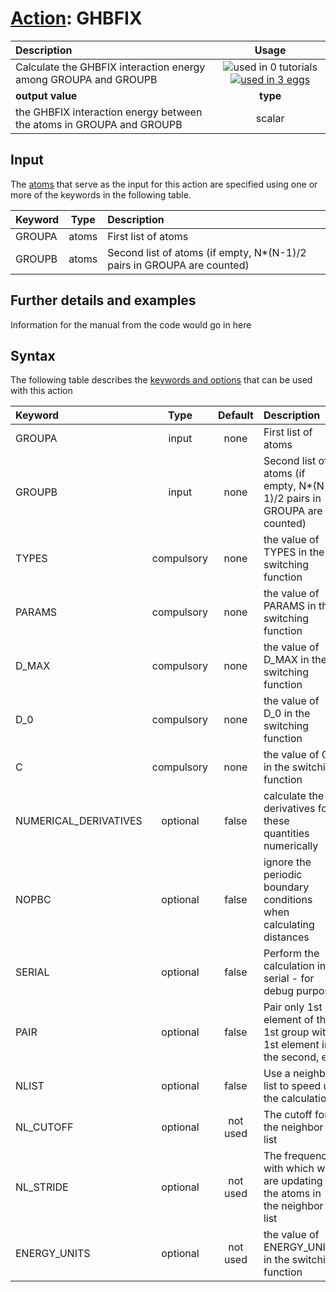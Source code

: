# [Action](actions.md): GHBFIX

| Description    | Usage |
|:--------|:--------:|
| Calculate the GHBFIX interaction energy among GROUPA and GROUPB | ![used in 0 tutorials](https://img.shields.io/badge/tutorials-0-red.svg)[![used in 3 eggs](https://img.shields.io/badge/nest-3-green.svg)](https://www.plumed-nest.org/browse.html?search=GHBFIX)|
 | **output value** | **type** |
| the GHBFIX interaction energy between the atoms in GROUPA and GROUPB | scalar |

## Input

The [atoms](specifying_atoms.html) that serve as the input for this action are specified using one or more of the keywords in the following table.

| Keyword |  Type | Description |
|:--------|:------:|:-----------|
| GROUPA | atoms | First list of atoms |
| GROUPB | atoms | Second list of atoms (if empty, N*(N-1)/2 pairs in GROUPA are counted) |


## Further details and examples 
Information for the manual from the code would go in here 
## Syntax 
The following table describes the [keywords and options](parsing.md) that can be used with this action 

| Keyword | Type | Default | Description |
|:-------|:----:|:-------:|:-----------|
| GROUPA | input | none | First list of atoms |
| GROUPB | input | none | Second list of atoms (if empty, N*(N-1)/2 pairs in GROUPA are counted) |
| TYPES | compulsory | none | the value of TYPES in the switching function |
| PARAMS | compulsory | none | the value of PARAMS in the switching function |
| D_MAX | compulsory | none | the value of D_MAX in the switching function |
| D_0 | compulsory | none | the value of D_0 in the switching function |
| C | compulsory | none | the value of C in the switching function |
| NUMERICAL_DERIVATIVES | optional | false |  calculate the derivatives for these quantities numerically |
| NOPBC | optional | false |  ignore the periodic boundary conditions when calculating distances |
| SERIAL | optional | false |  Perform the calculation in serial - for debug purpose |
| PAIR | optional | false |  Pair only 1st element of the 1st group with 1st element in the second, etc |
| NLIST | optional | false |  Use a neighbor list to speed up the calculation |
| NL_CUTOFF | optional | not used | The cutoff for the neighbor list |
| NL_STRIDE | optional | not used | The frequency with which we are updating the atoms in the neighbor list |
| ENERGY_UNITS | optional | not used | the value of ENERGY_UNITS in the switching function |
